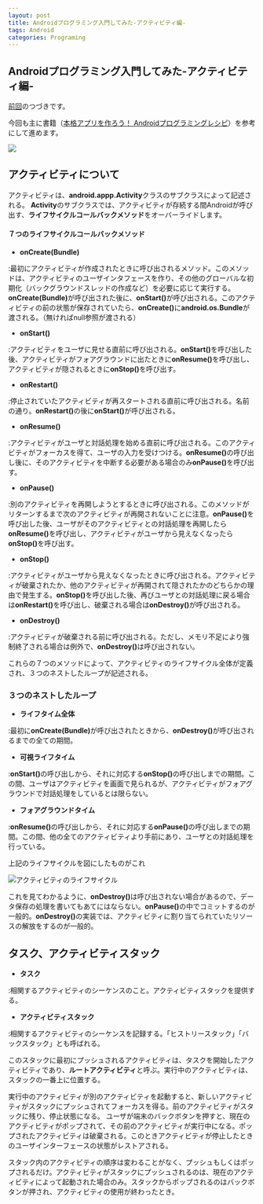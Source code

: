 ```yaml
---
layout: post
title: Androidプログラミング入門してみた-アクティビティ編-
tags: Android
categories: Programing
---
```

Androidプログラミング入門してみた-アクティビティ編-
-----------------
[前回](/Programing/2012/04/02/start-android-application-architecture)のつづきです。

今回も主に書籍（[本格アプリを作ろう！ Androidプログラミングレシピ](http://www.amazon.co.jp/gp/product/4844331272/ref=as_li_ss_il?ie=UTF8&tag=modalsoul-22&linkCode=as2&camp=247&creative=7399&creativeASIN=4844331272)）を参考にして進めます。

<a href="http://www.amazon.co.jp/gp/product/4844331272/ref=as_li_ss_il?ie=UTF8&tag=modalsoul-22&linkCode=as2&camp=247&creative=7399&creativeASIN=4844331272"><img border="0" src="http://ws.assoc-amazon.jp/widgets/q?_encoding=UTF8&Format=_SL160_&ASIN=4844331272&MarketPlace=JP&ID=AsinImage&WS=1&tag=modalsoul-22&ServiceVersion=20070822" ></a><img src="http://www.assoc-amazon.jp/e/ir?t=modalsoul-22&l=as2&o=9&a=4844331272" width="1" height="1" border="0" alt="" style="border:none !important; margin:0px !important;" />

## アクティビティについて
アクティビティは、<b>android.appp.Activity</b>クラスのサブクラスによって記述される。
<b>Activity</b>のサブクラスでは、アクティビティが存続する間Androidが呼び出す、<b>ライフサイクルコールバックメソッド</b>をオーバーライドします。


#### ７つのライフサイクルコールバックメソッド

- <b>onCreate(Bundle)</b>

 :最初にアクティビティが作成されたときに呼び出されるメソッド。このメソッドは、アクティビティのユーザインタフェースを作り、その他のグローバルな初期化（バックグラウンドスレッドの作成など）を必要に応じて実行する。<b>onCreate(Bundle)</b>が呼び出された後に、<b>onStart()</b>が呼び出される。このアクティビティの前の状態が保存されていたら、<b>onCreate()</b>に<b>android.os.Bundle</b>が渡される。（無ければnull参照が渡される）

- <b>onStart()</b>

 :アクティビティをユーザに見せる直前に呼び出される。<b>onStart()</b>を呼び出した後、アクティビティがフォアグラウンドに出たときに<b>onResume()</b>を呼び出し、アクティビティが隠されるときに<b>onStop()</b>を呼び出す。

- <b>onRestart()</b>

 :停止されていたアクティビティが再スタートされる直前に呼び出される。名前の通り。<b>onRestart()</b>の後に<b>onStart()</b>が呼び出される。

- <b>onResume()</b>

 :アクティビティがユーザと対話処理を始める直前に呼び出される。このアクティビティがフォーカスを得て、ユーザの入力を受けつける。<b>onResume()</b>の呼び出し後に、そのアクティビティを中断する必要がある場合のみ<b>onPause()</b>を呼び出す。

- <b>onPause()</b>

 :別のアクティビティを再開しようとするときに呼び出される。このメソッドがリターンするまで次のアクティビティが再開されないことに注意。<b>onPause()</b>を呼び出した後、ユーザがそのアクティビティとの対話処理を再開したら<b>onResume()</b>を呼び出し、アクティビティがユーザから見えなくなったら<b>onStop()</b>を呼び出す。

- <b>onStop()</b>

 :アクティビティがユーザから見えなくなったときに呼び出される。アクティビティが破棄されたか、他のアクティビティが再開されて隠されたかのどちらかの理由で発生する。<b>onStop()</b>を呼び出した後、再びユーザとの対話処理に戻る場合は<b>onRestart()</b>を呼び出し、破棄される場合は<b>onDestroy()</b>が呼び出される。

- <b>onDestroy()</b>

 :アクティビティが破棄される前に呼び出される。ただし、メモリ不足により強制終了される場合は例外で、<b>onDestroy()</b>は呼び出されない。



これらの７つのメソッドによって、アクティビティのライフサイクル全体が定義され、３つのネストしたループが記述される。

### ３つのネストしたループ

- <b>ライフタイム全体</b>

 :最初に<b>onCreate(Bundle)</b>が呼び出されたときから、<b>onDestroy()</b>が呼び出されるまでの全ての期間。

- <b>可視ライフタイム</b>

 :<b>onStart()</b>の呼び出しから、それに対応する<b>onStop()</b>の呼び出しまでの期間。この間、ユーザはアクティビティを画面で見られるが、アクティビティがフォアグラウンドで対話処理をしているとは限らない。

- <b>フォアグラウンドタイム</b>

 :<b>onResume()</b>の呼び出しから、それに対応する<b>onPause()</b>の呼び出しまでの期間。この間、他の全てのアクティビティより手前にあり、ユーザとの対話処理を行っている。



上記のライフサイクルを図にしたものがこれ

![アクティビティのライフサイクル](http://codezine.jp/static/images/article/4657/01.gif)


これを見てわかるように、<b>onDestroy()</b>は呼び出されない場合があるので、データ保存の処理を書いてもあてにはならない。<b>onPause()</b>の中でコミットするのが一般的。<b>onDestroy()</b>の実装では、アクティビティに割り当てられていたリソースの解放をするのが一般的。


## タスク、アクティビティスタック

- <b>タスク</b>

 :相関するアクティビティのシーケンスのこと。アクティビティスタックを提供する。

- <b>アクティビティスタック</b>

 :相関するアクティビティのシーケンスを記録する。「ヒストリースタック」「バックスタック」とも呼ばれる。

このスタックに最初にプッシュされるアクティビティは、タスクを開始したアクティビティであり、<b>ルートアクティビティ</b>と呼ぶ。実行中のアクティビティは、スタックの一番上に位置する。

実行中のアクティビティが別のアクティビティを起動すると、新しいアクティビティがスタックにプッシュされてフォーカスを得る。前のアクティビティがスタックに残り、停止状態になる。
ユーザが端末のバックボタンを押すと、現在のアクティビティがポップされて、その前のアクティビティが実行中になる。ポップされたアクティビティは破棄される。このときアクティビティが停止したときのユーザインターフェースの状態がレストアされる。

スタック内のアクティビティの順序は変わることがなく、プッシュもしくはポップされるだけ。アクティビティがスタックにプッシュされるのは、現在のアクティビティによって起動された場合のみ。スタックからポップされるのはバックボタンが押され、アクティビティの使用が終わったとき。



